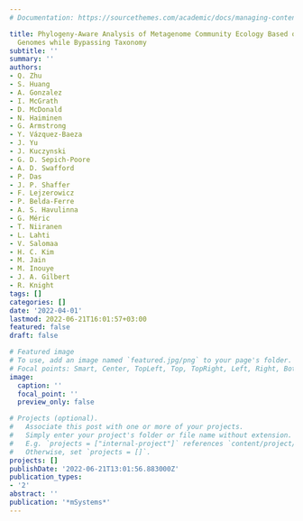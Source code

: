 ```yaml
---
# Documentation: https://sourcethemes.com/academic/docs/managing-content/

title: Phylogeny-Aware Analysis of Metagenome Community Ecology Based on Matched Reference
  Genomes while Bypassing Taxonomy
subtitle: ''
summary: ''
authors:
- Q. Zhu
- S. Huang
- A. Gonzalez
- I. McGrath
- D. McDonald
- N. Haiminen
- G. Armstrong
- Y. Vázquez-Baeza
- J. Yu
- J. Kuczynski
- G. D. Sepich-Poore
- A. D. Swafford
- P. Das
- J. P. Shaffer
- F. Lejzerowicz
- P. Belda-Ferre
- A. S. Havulinna
- G. Méric
- T. Niiranen
- L. Lahti
- V. Salomaa
- H. C. Kim
- M. Jain
- M. Inouye
- J. A. Gilbert
- R. Knight
tags: []
categories: []
date: '2022-04-01'
lastmod: 2022-06-21T16:01:57+03:00
featured: false
draft: false

# Featured image
# To use, add an image named `featured.jpg/png` to your page's folder.
# Focal points: Smart, Center, TopLeft, Top, TopRight, Left, Right, BottomLeft, Bottom, BottomRight.
image:
  caption: ''
  focal_point: ''
  preview_only: false

# Projects (optional).
#   Associate this post with one or more of your projects.
#   Simply enter your project's folder or file name without extension.
#   E.g. `projects = ["internal-project"]` references `content/project/deep-learning/index.md`.
#   Otherwise, set `projects = []`.
projects: []
publishDate: '2022-06-21T13:01:56.883000Z'
publication_types:
- '2'
abstract: ''
publication: '*mSystems*'
---
```

